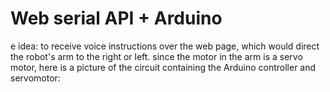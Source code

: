 # Web serial API + Arduino
e idea: to receive voice instructions over the web page, which would direct the robot's 
arm to the right or left. since the motor in the arm is a servo motor, here is a picture of the
circuit containing the Arduino controller and servomotor:


